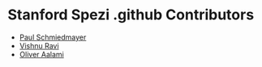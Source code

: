 <!--

This source file is part of the Stanford Spezi open-source project

SPDX-FileCopyrightText: 2022 Stanford University and the project authors (see CONTRIBUTORS.md)

SPDX-License-Identifier: MIT

-->

# Stanford Spezi .github Contributors

* [Paul Schmiedmayer](https://github.com/PSchmiedmayer)
* [Vishnu Ravi](https://github.com/vishnuravi)
* [Oliver Aalami](https://github.com/aalami5)
